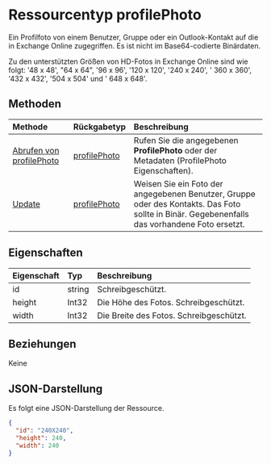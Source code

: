# <a name="profilephoto-resource-type"></a>Ressourcentyp profilePhoto
Ein Profilfoto von einem Benutzer, Gruppe oder ein Outlook-Kontakt auf die in Exchange Online zugegriffen. Es ist nicht im Base64-codierte Binärdaten.

Zu den unterstützten Größen von HD-Fotos in Exchange Online sind wie folgt: '48 x 48', "64 x 64", '96 x 96', '120 x 120', '240 x 240', ' 360 x 360', '432 x 432', '504 x 504' und ' 648 x 648'. 

## <a name="methods"></a>Methoden

| Methode       | Rückgabetyp  |Beschreibung|
|:---------------|:--------|:----------|
|[Abrufen von profilePhoto](../api/profilephoto_get.md) | [profilePhoto](profilephoto.md) |Rufen Sie die angegebenen **ProfilePhoto** oder der Metadaten (ProfilePhoto Eigenschaften).|
|[Update](../api/profilephoto_update.md) | [profilePhoto](profilephoto.md)  |Weisen Sie ein Foto der angegebenen Benutzer, Gruppe oder des Kontakts. Das Foto sollte in Binär. Gegebenenfalls das vorhandene Foto ersetzt.|


## <a name="properties"></a>Eigenschaften
| Eigenschaft     | Typ   |Beschreibung|
|:---------------|:--------|:----------|
|id|string|Schreibgeschützt.|
|height|Int32|Die Höhe des Fotos. Schreibgeschützt.|
|width|Int32|Die Breite des Fotos. Schreibgeschützt.|


## <a name="relationships"></a>Beziehungen
Keine


## <a name="json-representation"></a>JSON-Darstellung

Es folgt eine JSON-Darstellung der Ressource.

<!-- {
  "blockType": "resource",
  "optionalProperties": [

  ],
  "keyProperty": "id",
  "@odata.type": "microsoft.graph.profilePhoto"
}-->

```json
{
  "id": "240X240",
  "height": 240,
  "width": 240
}

```
<!-- uuid: 8fcb5dbc-d5aa-4681-8e31-b001d5168d79
2015-10-25 14:57:30 UTC -->
<!-- {
  "type": "#page.annotation",
  "description": "profilePhoto resource",
  "keywords": "",
  "section": "documentation",
  "tocPath": ""
}-->
